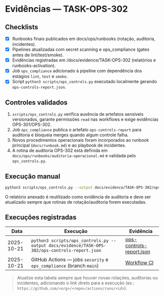 # Evidências — TASK-OPS-302

## Checklists

- [x] Runbooks finais publicados em docs/ops/runbooks (rotação, auditoria, incidentes).
- [x] Pipelines atualizadas com secret scanning e ops_compliance (gates antes de lint/test/smoke).
- [x] Evidências registradas em /docs/evidence/TASK-OPS-302 (relatórios e runbooks-activation).
- [x] Job `ops_compliance` adicionado à pipeline com dependência dos estágios `lint`, `test` e `smoke`.
- [x] Script `python3 scripts/ops_controls.py` executado localmente gerando `ops-controls-report.json`.

## Controles validados

1. `scripts/ops_controls.py` verifica ausência de artefatos sensíveis versionados, garante permissões `read` nas workflows e exige evidências OPS-301/OPS-302.
2. Job `ops_compliance` publica o artefato `ops-controls-report` para auditoria e bloqueia merges quando algum controle falha.
3. Novos procedimentos operacionais foram incorporados ao runbook principal (`docs/runbook.md`) e ao playbook de incidentes.
4. A rotina de auditoria OPS-302 está definida em `docs/ops/runbooks/auditoria-operacional.md` e validada pelo `ops_controls.py`.

## Execução manual

```bash
python3 scripts/ops_controls.py --output docs/evidence/TASK-OPS-302/ops-controls-report.json
```

O relatório anexado é reutilizado como evidência de auditoria e deve ser atualizado sempre que rotinas de rotação/auditoria forem executadas.

## Execuções registradas

| Data | Execução | Evidência |
| ---- | -------- | --------- |
| 2025-10-21 | `python3 scripts/ops_controls.py --output docs/evidence/TASK-OPS-302/ops-controls-report.json` | [ops-controls-report.json](ops-controls-report.json) |
| 2025-10-21 | GitHub Actions — jobs `security` e `ops_compliance` (branch `main`) | [Workflow CI](../../.github/workflows/ci.yml) |

> Atualize esta tabela sempre que houver novas rotações, auditorias ou incidentes, adicionando o link direto para a execução (ex.: `https://github.com/<org>/<repo>/actions/runs/<id>`).
